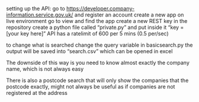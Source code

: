 setting up the API:
go to https://developer.company-information.service.gov.uk/ and register an account
create a new app on live environment
go to view and find the app
create a new REST key
in the repository create a python file called “private.py” and put inside it “key = [your key here]”
API has a ratelimit of 600 per 5 mins (0.5 per/sec)

to change what is searched change the query variable in basicsearch.py
the output will be saved into “search.csv” which can be opened in excel

The downside of this way is you need to know almost exactly the company name, which is not always easy

There is also a postcode search that will only show the companies that the postcode exactly, might not always be useful as if companies are not registered at the address
